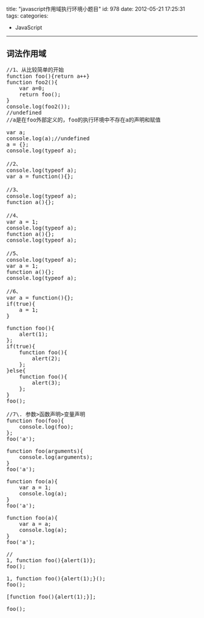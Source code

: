 title: "javascript作用域执行环境小题目"
id: 978
date: 2012-05-21 17:25:31
tags: 
categories: 
- JavaScript
---

## 词法作用域

<pre lang="javascript">
//1、从比较简单的开始
function foo(){return a++}
function foo2(){
	var a=0;
	return foo();
}
console.log(foo2());
//undefined       
//a是在foo外部定义的，foo的执行环境中不存在a的声明和赋值

var a;
console.log(a);//undefined
a = {};
console.log(typeof a);

//2、
console.log(typeof a);
var a = function(){};

//3、
console.log(typeof a);
function a(){};

//4、
var a = 1;
console.log(typeof a);
function a(){};
console.log(typeof a);

//5、
console.log(typeof a);
var a = 1;
function a(){};
console.log(typeof a);

//6、
var a = function(){};
if(true){
	a = 1;
}

function foo(){
	alert(1);
};
if(true){
	function foo(){
		alert(2);
	};
}else{
	function foo(){
		alert(3);
	};
}
foo();

//7\. 参数>函数声明>变量声明
function foo(foo){
	console.log(foo);
};
foo('a');

function foo(arguments){
	console.log(arguments);
}
foo('a');

function foo(a){
	var a = 1;
	console.log(a);
}
foo('a');

function foo(a){
	var a = a;
	console.log(a);
}
foo('a');

//
1, function foo(){alert(1)};
foo();

1, function foo(){alert(1);}();
foo();

[function foo(){alert(1);}];

foo();

</pre>